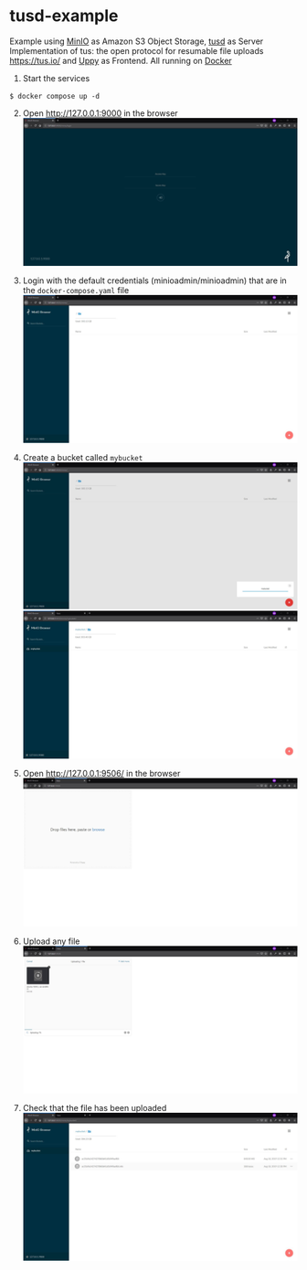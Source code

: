 # tusd-example
Example using [MinIO](https://min.io/) as Amazon S3 Object Storage, [tusd](https://github.com/tus/tusd) as Server Implementation of tus: the open protocol for resumable file uploads https://tus.io/ and [Uppy](https://uppy.io/) as Frontend. All running on [Docker](https://www.docker.com/)

1. Start the services
```
$ docker compose up -d
```

2. Open http://127.0.0.1:9000 in the browser
![1.jpg](images/1.jpg)

3. Login with the default credentials (minioadmin/minioadmin) that are in the ```docker-compose.yaml``` file
![2.jpg](images/2.jpg)

4. Create a bucket called ```mybucket```
![3.jpg](images/3.jpg)
![4.jpg](images/4.jpg)

5. Open http://127.0.0.1:9506/ in the browser
![5.jpg](images/5.jpg)

6. Upload any file
![6.jpg](images/6.jpg)

7. Check that the file has been uploaded
![7.jpg](images/7.jpg)
